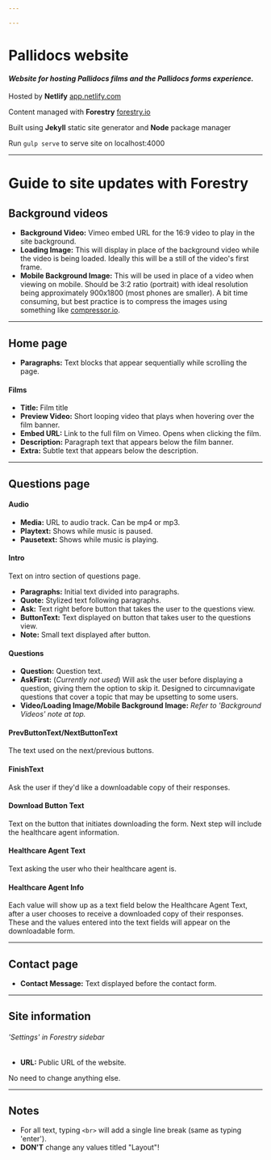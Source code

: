 ```yaml
---

---
```

# Pallidocs website

#### _Website for hosting Pallidocs films and the Pallidocs forms experience._

Hosted by **Netlify** [app.netlify.com](app.netlify.com)

Content managed with **Forestry** [forestry.io](www.forestry.io)

Built using **Jekyll** static site generator and **Node** package manager

Run `gulp serve` to serve site on localhost:4000

---

# Guide to site updates with Forestry

## Background videos
- **Background Video:** Vimeo embed URL for the 16:9 video to play in the site background.
- **Loading Image:** This will display in place of the background video while the video is being loaded. Ideally this will be a still of the video's first frame.
- **Mobile Background Image:** This will be used in place of a video when viewing on mobile. Should be 3:2 ratio (portrait) with ideal resolution being approximately 900x1800 (most phones are smaller). A bit time consuming, but best practice is to compress the images using something like [compressor.io](www.compressor.io).

---

## Home page
- **Paragraphs:** Text blocks that appear sequentially while scrolling the page.

#### Films
- **Title:** Film title
- **Preview Video:** Short looping video that plays when hovering over the film banner.
- **Embed URL:** Link to the full film on Vimeo. Opens when clicking the film.
- **Description:** Paragraph text that appears below the film banner.
- **Extra:** Subtle text that appears below the description.

---

## Questions page

#### Audio
- **Media:** URL to audio track. Can be mp4 or mp3.
- **Playtext:** Shows while music is paused.
- **Pausetext:** Shows while music is playing.

#### Intro
Text on intro section of questions page.
- **Paragraphs:** Initial text divided into paragraphs.
- **Quote:** Stylized text following paragraphs.
- **Ask:** Text right before button that takes the user to the questions view.
- **ButtonText:** Text displayed on button that takes user to the questions view.
- **Note:** Small text displayed after button.

#### Questions
- **Question:** Question text.
- **AskFirst:** (_Currently not used_) Will ask the user before displaying a question, giving them the option to skip it. Designed to circumnavigate questions that cover a topic that may be upsetting to some users.
- **Video/Loading Image/Mobile Background Image:** _Refer to 'Background Videos' note at top._

#### PrevButtonText/NextButtonText
The text used on the next/previous buttons.

#### FinishText
Ask the user if they'd like a downloadable copy of their responses.

#### Download Button Text
Text on the button that initiates downloading the form. Next step will include the healthcare agent information.

#### Healthcare Agent Text
Text asking the user who their healthcare agent is.

#### Healthcare Agent Info
Each value will show up as a text field below the Healthcare Agent Text, after a user chooses to receive a downloaded copy of their responses. These and the values entered into the text fields will appear on the downloadable form.

---

## Contact page

- **Contact Message:** Text displayed before the contact form.

---

## Site information
###### _'Settings' in Forestry sidebar_

- **URL:** Public URL of the website.

No need to change anything else.

---

## Notes
- For all text, typing `<br>` will add a single line break (same as typing 'enter').
- **DON'T** change any values titled "Layout"!